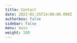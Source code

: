 ```yaml
---
title: Contact
date: 2022-01-25T14:00:00.000Z
authorbox: false
sidebar: false
menu: main
weight: 100
---
```

